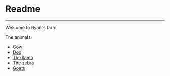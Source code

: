 # Readme

----

Welcome to Ryan's farm

The animals:

* [Cow](./cow.md)
* [Dog](./dog.md)
* [The llama](./llama-time.md)
* [The zebra](./zebra.md)
* [Goats](./goats.md)
